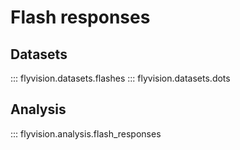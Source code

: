 # Flash responses

## Datasets

::: flyvision.datasets.flashes
::: flyvision.datasets.dots

## Analysis

::: flyvision.analysis.flash_responses
